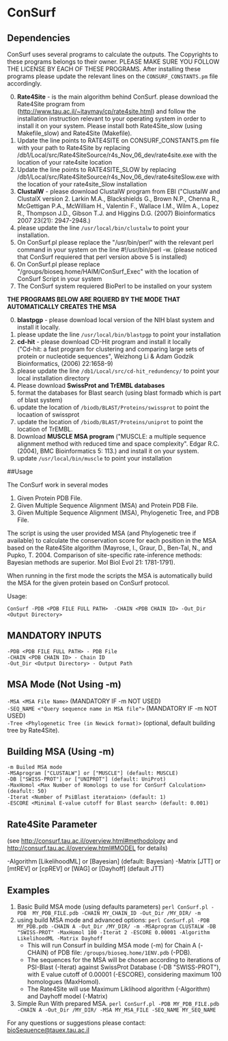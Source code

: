 # ConSurf

## Dependencies

ConSurf uses several programs to calculate the outputs. The Copyrights to these programs belongs to their owner. PLEASE MAKE SURE YOU FOLLOW THE LICENSE BY EACH OF THESE PROGRAMS. After installing these programs please update the relevant lines on the `CONSURF_CONSTANTS.pm` file accordingly.

0. **Rate4Site** - is the main algorithm behind ConSurf. please download the Rate4Site program from (http://www.tau.ac.il/~itaymay/cp/rate4site.html) and follow the installation instruction relevant to your operating system in order to install it on your system. Please install both Rate4Site_slow (using Makefile_slow) and Rate4Site (Makefile).
  0. Update the line points to RATE4SITE on CONSURF_CONSTANTS.pm file with your path to Rate4Site by replacing /db1/Local/src/Rate4SiteSource/r4s_Nov_06_dev/rate4site.exe with the location of your rate4site location
  0. Update the line points to RATE4SITE_SLOW by replacing /db1/Local/src/Rate4SiteSource/r4s_Nov_06_dev/rate4siteSlow.exe with the location of your rate4site_Slow installation
0. **ClustalW** - please download ClustalW program from EBI ("ClustalW and ClustalX version 2. Larkin M.A., Blackshields G., Brown N.P., Chenna R., McGettigan P.A., McWilliam H., Valentin F., Wallace I.M., Wilm A., Lopez R., Thompson J.D., Gibson T.J. and Higgins D.G. (2007) Bioinformatics 2007 23(21): 2947-2948.)
  0. please update the line `/usr/local/bin/clustalw` to point your installation.
0. On ConSurf.pl please replace the "/usr/bin/perl" with the relevant perl command in your system on the line #!/usr/bin/perl -w. (please noticed that ConSurf requiered that perl version above 5 is installed)
0. On ConSurf.pl please replace "/groups/bioseq.home/HAIM/ConSurf_Exec" with the location of ConSurf Script in your system
0. The ConSurf system requiered BioPerl to be installed on your system

**THE PROGRAMS BELOW ARE RQUIERD BY THE MODE THAT AUTOMATICALLY CREATES THE MSA**

0. **blastpgp** - please download local version of the NIH blast system and install it locally.
  0. please update the line `/usr/local/bin/blastpgp` to point your installation
0. **cd-hit** - please download CD-Hit program and install it locally  
("Cd-hit: a fast program for clustering and comparing large sets of protein or nucleotide sequences", Weizhong Li & Adam Godzik Bioinformatics, (2006) 22:1658-9)
  0. please update the line `/db1/Local/src/cd-hit_redundency/` to point your local installation directory
0. Please download **SwissProt and TrEMBL databases**
  0. format the databases for Blast search (using blast formadb which is part of blast system)
  0. update the location of `/biodb/BLAST/Proteins/swissprot` to point the locaation of swissprot
  0. update the location of `/biodb/BLAST/Proteins/uniprot` to point the location of TrEMBL.
0. Download **MUSCLE MSA program**
("MUSCLE: a multiple sequence alignment method with reduced time and space complexity". Edgar R.C. (2004), BMC Bioinformatics 5: 113.) and install it on your system.
  0. update `/usr/local/bin/muscle` to point your installation


##Usage

The ConSurf work in several modes

1. Given Protein PDB File.
2. Given Multiple Sequence Alignment (MSA) and Protein PDB File.
3. Given Multiple Sequence Alignment (MSA), Phylogenetic Tree, and PDB File.

The script is using the user provided MSA (and Phylogenetic tree if available) to calculate the conservation score for each position in the MSA based on the Rate4Site algorithm
(Mayrose, I., Graur, D., Ben-Tal, N., and Pupko, T. 2004. Comparison of site-specific rate-inference methods: Bayesian methods are superior. Mol Biol Evol 21: 1781-1791).

When running in the first mode the scripts the MSA is automatically build the MSA for the given protein based on ConSurf protocol.

Usage:

```shell
ConSurf -PDB <PDB FILE FULL PATH>  -CHAIN <PDB CHAIN ID> -Out_Dir <Output Directory>
```

## MANDATORY INPUTS

`-PDB <PDB FILE FULL PATH> - PDB File`  
`-CHAIN <PDB CHAIN ID> - Chain ID`  
`-Out_Dir <Output Directory> - Output Path`

## MSA Mode (Not Using -m)

`-MSA <MSA File Name>`	(MANDATORY IF -m NOT USED)  
`-SEQ_NAME <"Query sequence name in MSA file">`  (MANDATORY IF -m NOT USED)  
`-Tree <Phylogenetic Tree (in Newick format)>` (optional, default building tree by Rate4Site).

## Building MSA (Using -m)

```
-m Builed MSA mode  
-MSAprogram ["CLUSTALW"] or ["MUSCLE"] (default: MUSCLE)	  
-DB ["SWISS-PROT"] or ["UNIPROT"] (default: UniProt)  
-MaxHomol <Max Number of Homologs to use for ConSurf Calculation> (deafult: 50)  
-Iterat <Number of PsiBlast iterataion> (default: 1)  
-ESCORE <Minimal E-value cutoff for Blast search> (default: 0.001)
```

## Rate4Site Parameter

(see http://consurf.tau.ac.il/overview.html#methodology and http://consurf.tau.ac.il/overview.html#MODEL for details)

-Algorithm [LikelihoodML] or [Bayesian] (default: Bayesian)
-Matrix [JTT] or [mtREV] or [cpREV] or [WAG] or [Dayhoff] (default JTT)


## Examples

1. Basic Build MSA mode (using defaults parameters)
	`perl ConSurf.pl -PDB  MY_PDB_FILE.pdb -CHAIN MY_CHAIN_ID -Out_Dir /MY_DIR/ -m`
2. using build MSA mode and advanced options:
	`perl ConSurf.pl -PDB MY_PDB.pdb -CHAIN A -Out_Dir /MY_DIR/ -m -MSAprogram CLUSTALW -DB "SWISS-PROT" -MaxHomol 100 -Iterat 2 -ESCORE 0.00001 -Algorithm LikelihoodML -Matrix Dayhoff`  
	- This will run Consurf in building MSA mode (-m) for Chain A (-CHAIN) of PDB file: `/groups/bioseq.home/1ENV.pdb` (-PDB).  
	- The sequences for the MSA will be chosen according to iterations of PSI-Blast (-Iterat) against SwissProt Database (-DB "SWISS-PROT"), with E value cutoff of 0.00001 (-ESCORE), considering maximum 100 homologues (MaxHomol).  
	- The Rate4Site will use Maximum Liklihood algorithm (-Algorithm) and Dayhoff model (-Matrix)
3. Simple Run With prepared MSA.
	`perl ConSurf.pl -PDB MY_PDB_FILE.pdb -CHAIN A -Out_Dir /MY_DIR/ -MSA MY_MSA_FILE -SEQ_NAME MY_SEQ_NAME`

For any questions or suggestions please contact: bioSequence@tauex.tau.ac.il
